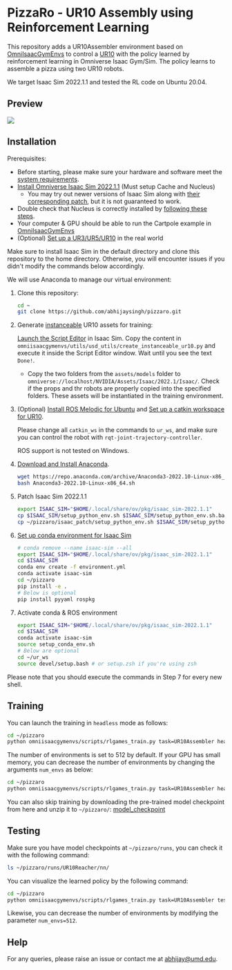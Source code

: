 # PizzaRo - UR10 Assembly using Reinforcement Learning

This repository adds a UR10Assembler environment based on [OmniIsaacGymEnvs](https://github.com/NVIDIA-Omniverse/OmniIsaacGymEnvs) to control a [UR10](https://www.universal-robots.com/products/ur10-robot/) with the policy learned by reinforcement learning in Omniverse Isaac Gym/Sim. The policy learns to assemble a pizza using two UR10 robots.

We target Isaac Sim 2022.1.1 and tested the RL code on Ubuntu 20.04. 

## Preview

![](assets/result.gif)

## Installation

Prerequisites:
- Before starting, please make sure your hardware and software meet the [system requirements](https://docs.omniverse.nvidia.com/isaacsim/latest/installation/requirements.html#system-requirements).
- [Install Omniverse Isaac Sim 2022.1.1](https://docs.omniverse.nvidia.com/isaacsim/latest/installation/install_workstation.html) (Must setup Cache and Nucleus)
  - You may try out newer versions of Isaac Sim along with [their corresponding patch](https://github.com/j3soon/isaac-extended#conda-issue-on-linux), but it is not guaranteed to work.
- Double check that Nucleus is correctly installed by [following these steps](https://github.com/j3soon/isaac-extended#nucleus).
- Your computer & GPU should be able to run the Cartpole example in [OmniIsaacGymEnvs](https://github.com/NVIDIA-Omniverse/OmniIsaacGymEnvs)
- (Optional) [Set up a UR3/UR5/UR10](https://www.universal-robots.com/products/) in the real world

Make sure to install Isaac Sim in the default directory and clone this repository to the home directory. Otherwise, you will encounter issues if you didn't modify the commands below accordingly.

We will use Anaconda to manage our virtual environment:

1. Clone this repository:
     ```sh
     cd ~
     git clone https://github.com/abhijaysingh/pizzaro.git
     ```
2. Generate [instanceable](https://docs.omniverse.nvidia.com/isaacsim/latest/isaac_gym_tutorials/tutorial_gym_instanceable_assets.html) UR10 assets for training:

   [Launch the Script Editor](https://docs.omniverse.nvidia.com/app_isaacsim/app_isaacsim/tutorial_gui_interactive_scripting.html#script-editor) in Isaac Sim. Copy the content in `omniisaacgymenvs/utils/usd_utils/create_instanceable_ur10.py` and execute it inside the Script Editor window. Wait until you see the text `Done!`.

   - Copy the two folders from the `assets/models` folder to `omniverse://localhost/NVIDIA/Assets/Isaac/2022.1/Isaac/`. Check if the props and thr robots are properly copied into the specified folders. These assets will be instantiated in the training environment. 
3. (Optional) [Install ROS Melodic for Ubuntu](https://wiki.ros.org/melodic/Installation/Ubuntu) and [Set up a catkin workspace for UR10](https://github.com/UniversalRobots/Universal_Robots_ROS_Driver/blob/master/README.md).
   
   Please change all `catkin_ws` in the commands to `ur_ws`, and make sure you can control the robot with `rqt-joint-trajectory-controller`.

   ROS support is not tested on Windows.
4. [Download and Install Anaconda](https://www.anaconda.com/products/distribution#Downloads).
   ```sh
   wget https://repo.anaconda.com/archive/Anaconda3-2022.10-Linux-x86_64.sh
   bash Anaconda3-2022.10-Linux-x86_64.sh
   ```
5. Patch Isaac Sim 2022.1.1
     ```sh
     export ISAAC_SIM="$HOME/.local/share/ov/pkg/isaac_sim-2022.1.1"
     cp $ISAAC_SIM/setup_python_env.sh $ISAAC_SIM/setup_python_env.sh.bak
     cp ~/pizzaro/isaac_patch/setup_python_env.sh $ISAAC_SIM/setup_python_env.sh
     ```
6. [Set up conda environment for Isaac Sim](https://docs.omniverse.nvidia.com/isaacsim/latest/installation/install_python.html#advanced-running-with-anaconda)
     ```sh
     # conda remove --name isaac-sim --all
     export ISAAC_SIM="$HOME/.local/share/ov/pkg/isaac_sim-2022.1.1"
     cd $ISAAC_SIM
     conda env create -f environment.yml
     conda activate isaac-sim
     cd ~/pizzaro
     pip install -e .
     # Below is optional
     pip install pyyaml rospkg
     ```
7. Activate conda & ROS environment
     ```sh
     export ISAAC_SIM="$HOME/.local/share/ov/pkg/isaac_sim-2022.1.1"
     cd $ISAAC_SIM
     conda activate isaac-sim
     source setup_conda_env.sh
     # Below are optional
     cd ~/ur_ws
     source devel/setup.bash # or setup.zsh if you're using zsh
     ```

Please note that you should execute the commands in Step 7 for every new shell.

## Training

You can launch the training in `headless` mode as follows:

```sh
cd ~/pizzaro
python omniisaacgymenvs/scripts/rlgames_train.py task=UR10Assembler headless=True
```

The number of environments is set to 512 by default. If your GPU has small memory, you can decrease the number of environments by changing the arguments `num_envs` as below:

```sh
cd ~/pizzaro
python omniisaacgymenvs/scripts/rlgames_train.py task=UR10Assembler headless=True num_envs=512
```

You can also skip training by downloading the pre-trained model checkpoint 
from here and unzip it to `~/pizzaro/`: [model_checkpoint](https://drive.google.com/drive/folders/1K7rE8uEPoW7ihr-N11NPrDBvvadixddq?usp=drive_link)


## Testing

Make sure you have model checkpoints at `~/pizzaro/runs`, you can check it with the following command:

```sh
ls ~/pizzaro/runs/UR10Reacher/nn/
```

You can visualize the learned policy by the following command:

```sh
cd ~/pizzaro
python omniisaacgymenvs/scripts/rlgames_train.py task=UR10Assembler test=True num_envs=512 checkpoint=./runs/UR10Assembler/nn/UR10Assembler.pth
```

Likewise, you can decrease the number of environments by modifying the parameter `num_envs=512`.


## Help
For any queries, please raise an issue or contact me at abhijay@umd.edu.